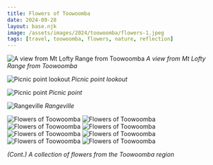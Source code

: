 ```yaml
---
title: Flowers of Toowoomba
date: 2024-09-28
layout: base.njk
image: /assets/images/2024/toowoomba/flowers-1.jpeg
tags: [travel, toowoomba, flowers, nature, reflection]
--- 
```


![A view from Mt Lofty Range from Toowoomba](/assets/images/2024/toowoomba/mt-lofty.jpeg)
_A view from Mt Lofty Range from Toowoomba_

![Picnic point lookout](/assets/images/2024/toowoomba/picnic-pt-lookout.jpeg)
_Picnic point lookout_

![Picnic point](/assets/images/2024/toowoomba/picnic-pt.jpeg)
_Picnic point_

![Rangeville](/assets/images/2024/toowoomba/rangeville.jpeg)
_Rangeville_

<div class="grid-3">
    <img src="/assets/images/2024/toowoomba/flowers-1.jpeg" alt="Flowers of Toowoomba">
    <img src="/assets/images/2024/toowoomba/flowers-2.jpeg" alt="Flowers of Toowoomba">
    <img src="/assets/images/2024/toowoomba/flowers-3.jpeg" alt="Flowers of Toowoomba">
    <img src="/assets/images/2024/toowoomba/flowers-4.jpeg" alt="Flowers of Toowoomba">
    <img src="/assets/images/2024/toowoomba/flowers-5.jpeg" alt="Flowers of Toowoomba">
    <img src="/assets/images/2024/toowoomba/flowers-6.jpeg" alt="Flowers of Toowoomba">
    <img src="/assets/images/2024/toowoomba/flowers-7.jpeg" alt="Flowers of Toowoomba">
    <img src="/assets/images/2024/toowoomba/flowers-8.jpeg" alt="Flowers of Toowoomba">
</div>

_(Cont.) A collection of flowers from the Toowoomba region_

 